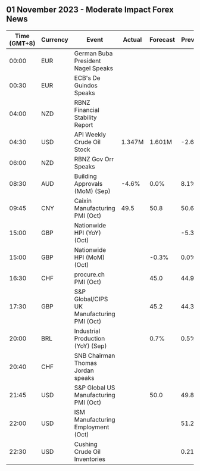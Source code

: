 ## 01 November 2023 - Moderate Impact Forex News

| Time (GMT+8) | Currency | Event | Actual | Forecast | Previous |
|------|----------|-------|--------|----------|----------|
| 00:00 | EUR | German Buba President Nagel Speaks |  |  |  |
| 00:30 | EUR | ECB's De Guindos Speaks |  |  |  |
| 04:00 | NZD | RBNZ Financial Stability Report |  |  |  |
| 04:30 | USD | API Weekly Crude Oil Stock | 1.347M | 1.601M | -2.668M |
| 06:00 | NZD | RBNZ Gov Orr Speaks |  |  |  |
| 08:30 | AUD | Building Approvals (MoM) (Sep) | -4.6% | 0.0% | 8.1% |
| 09:45 | CNY | Caixin Manufacturing PMI (Oct) | 49.5 | 50.8 | 50.6 |
| 15:00 | GBP | Nationwide HPI (YoY) (Oct) |  |  | -5.3% |
| 15:00 | GBP | Nationwide HPI (MoM) (Oct) |  | -0.3% | 0.0% |
| 16:30 | CHF | procure.ch PMI (Oct) |  | 45.0 | 44.9 |
| 17:30 | GBP | S&P Global/CIPS UK Manufacturing PMI (Oct) |  | 45.2 | 44.3 |
| 20:00 | BRL | Industrial Production (YoY) (Sep) |  | 0.7% | 0.5% |
| 20:40 | CHF | SNB Chairman Thomas Jordan speaks |  |  |  |
| 21:45 | USD | S&P Global US Manufacturing PMI (Oct) |  | 50.0 | 49.8 |
| 22:00 | USD | ISM Manufacturing Employment (Oct) |  |  | 51.2 |
| 22:30 | USD | Cushing Crude Oil Inventories |  |  | 0.213M |
